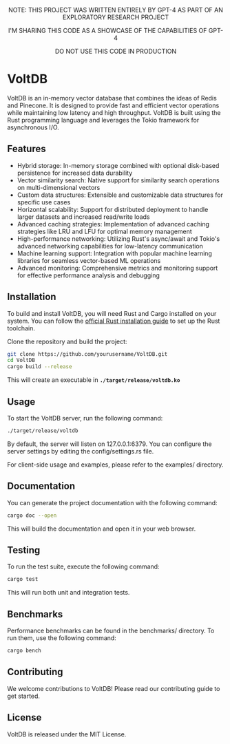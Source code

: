 <p align="center">NOTE: THIS PROJECT WAS WRITTEN ENTIRELY BY GPT-4 AS PART OF AN EXPLORATORY RESEARCH PROJECT</p>
<p align="center">I'M SHARING THIS CODE AS A SHOWCASE OF THE CAPABILITIES OF GPT-4</p>
<p align="center">DO NOT USE THIS CODE IN PRODUCTION</p>

# VoltDB

VoltDB is an in-memory vector database that combines the ideas of Redis and Pinecone. It is designed to provide fast and efficient vector operations while maintaining low latency and high throughput. VoltDB is built using the Rust programming language and leverages the Tokio framework for asynchronous I/O.

## Features

- Hybrid storage: In-memory storage combined with optional disk-based persistence for increased data durability
- Vector similarity search: Native support for similarity search operations on multi-dimensional vectors
- Custom data structures: Extensible and customizable data structures for specific use cases
- Horizontal scalability: Support for distributed deployment to handle larger datasets and increased read/write loads
- Advanced caching strategies: Implementation of advanced caching strategies like LRU and LFU for optimal memory management
- High-performance networking: Utilizing Rust's async/await and Tokio's advanced networking capabilities for low-latency communication
- Machine learning support: Integration with popular machine learning libraries for seamless vector-based ML operations
- Advanced monitoring: Comprehensive metrics and monitoring support for effective performance analysis and debugging

## Installation

To build and install VoltDB, you will need Rust and Cargo installed on your system. You can follow the [official Rust installation guide](https://www.rust-lang.org/tools/install) to set up the Rust toolchain.

Clone the repository and build the project:

```sh
git clone https://github.com/yourusername/VoltDB.git
cd VoltDB
cargo build --release
```
This will create an executable in **`./target/release/voltdb.ko`**

## Usage
To start the VoltDB server, run the following command:

```sh
./target/release/voltdb
```

By default, the server will listen on 127.0.0.1:6379. You can configure the server settings by editing the config/settings.rs file.

For client-side usage and examples, please refer to the examples/ directory.

## Documentation
You can generate the project documentation with the following command:

```sh
cargo doc --open
```
This will build the documentation and open it in your web browser.

## Testing
To run the test suite, execute the following command:

```sh
cargo test
```
This will run both unit and integration tests.

## Benchmarks
Performance benchmarks can be found in the benchmarks/ directory. To run them, use the following command:

```sh
cargo bench
```

## Contributing
We welcome contributions to VoltDB! Please read our contributing guide to get started.

## License
VoltDB is released under the MIT License.
